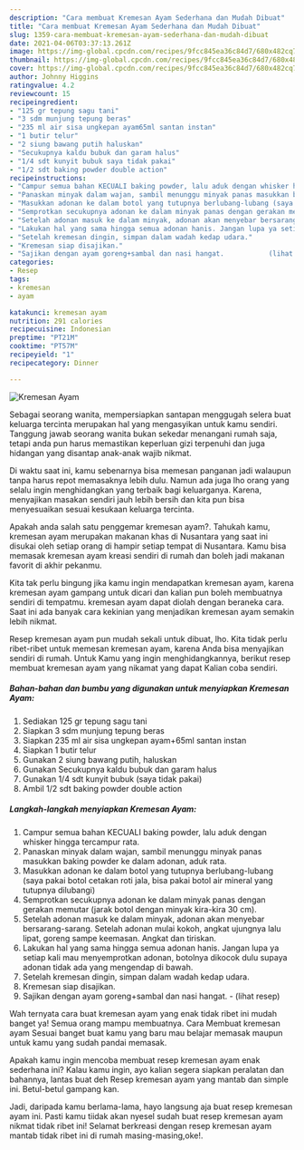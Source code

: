 ```yaml
---
description: "Cara membuat Kremesan Ayam Sederhana dan Mudah Dibuat"
title: "Cara membuat Kremesan Ayam Sederhana dan Mudah Dibuat"
slug: 1359-cara-membuat-kremesan-ayam-sederhana-dan-mudah-dibuat
date: 2021-04-06T03:37:13.261Z
image: https://img-global.cpcdn.com/recipes/9fcc845ea36c84d7/680x482cq70/kremesan-ayam-foto-resep-utama.jpg
thumbnail: https://img-global.cpcdn.com/recipes/9fcc845ea36c84d7/680x482cq70/kremesan-ayam-foto-resep-utama.jpg
cover: https://img-global.cpcdn.com/recipes/9fcc845ea36c84d7/680x482cq70/kremesan-ayam-foto-resep-utama.jpg
author: Johnny Higgins
ratingvalue: 4.2
reviewcount: 15
recipeingredient:
- "125 gr tepung sagu tani"
- "3 sdm munjung tepung beras"
- "235 ml air sisa ungkepan ayam65ml santan instan"
- "1 butir telur"
- "2 siung bawang putih haluskan"
- "Secukupnya kaldu bubuk dan garam halus"
- "1/4 sdt kunyit bubuk saya tidak pakai"
- "1/2 sdt baking powder double action"
recipeinstructions:
- "Campur semua bahan KECUALI baking powder, lalu aduk dengan whisker hingga tercampur rata."
- "Panaskan minyak dalam wajan, sambil menunggu minyak panas masukkan baking powder ke dalam adonan, aduk rata."
- "Masukkan adonan ke dalam botol yang tutupnya berlubang-lubang (saya pakai botol cetakan roti jala, bisa pakai botol air mineral yang tutupnya dilubangi)"
- "Semprotkan secukupnya adonan ke dalam minyak panas dengan gerakan memutar (jarak botol dengan minyak kira-kira 30 cm)."
- "Setelah adonan masuk ke dalam minyak, adonan akan menyebar bersarang-sarang. Setelah adonan mulai kokoh, angkat ujungnya lalu lipat, goreng sampe keemasan. Angkat dan tiriskan."
- "Lakukan hal yang sama hingga semua adonan hanis. Jangan lupa ya setiap kali mau menyemprotkan adonan, botolnya dikocok dulu supaya adonan tidak ada yang mengendap di bawah."
- "Setelah kremesan dingin, simpan dalam wadah kedap udara."
- "Kremesan siap disajikan."
- "Sajikan dengan ayam goreng+sambal dan nasi hangat.           (lihat resep)"
categories:
- Resep
tags:
- kremesan
- ayam

katakunci: kremesan ayam 
nutrition: 291 calories
recipecuisine: Indonesian
preptime: "PT21M"
cooktime: "PT57M"
recipeyield: "1"
recipecategory: Dinner

---
```



![Kremesan Ayam](https://img-global.cpcdn.com/recipes/9fcc845ea36c84d7/680x482cq70/kremesan-ayam-foto-resep-utama.jpg)

Sebagai seorang wanita, mempersiapkan santapan menggugah selera buat keluarga tercinta merupakan hal yang mengasyikan untuk kamu sendiri. Tanggung jawab seorang  wanita bukan sekedar menangani rumah saja, tetapi anda pun harus memastikan keperluan gizi terpenuhi dan juga hidangan yang disantap anak-anak wajib nikmat.

Di waktu  saat ini, kamu sebenarnya bisa memesan panganan jadi walaupun tanpa harus repot memasaknya lebih dulu. Namun ada juga lho orang yang selalu ingin menghidangkan yang terbaik bagi keluarganya. Karena, menyajikan masakan sendiri jauh lebih bersih dan kita pun bisa menyesuaikan sesuai kesukaan keluarga tercinta. 



Apakah anda salah satu penggemar kremesan ayam?. Tahukah kamu, kremesan ayam merupakan makanan khas di Nusantara yang saat ini disukai oleh setiap orang di hampir setiap tempat di Nusantara. Kamu bisa memasak kremesan ayam kreasi sendiri di rumah dan boleh jadi makanan favorit di akhir pekanmu.

Kita tak perlu bingung jika kamu ingin mendapatkan kremesan ayam, karena kremesan ayam gampang untuk dicari dan kalian pun boleh membuatnya sendiri di tempatmu. kremesan ayam dapat diolah dengan beraneka cara. Saat ini ada banyak cara kekinian yang menjadikan kremesan ayam semakin lebih nikmat.

Resep kremesan ayam pun mudah sekali untuk dibuat, lho. Kita tidak perlu ribet-ribet untuk memesan kremesan ayam, karena Anda bisa menyajikan sendiri di rumah. Untuk Kamu yang ingin menghidangkannya, berikut resep membuat kremesan ayam yang nikamat yang dapat Kalian coba sendiri.

<!--inarticleads1-->

##### Bahan-bahan dan bumbu yang digunakan untuk menyiapkan Kremesan Ayam:

1. Sediakan 125 gr tepung sagu tani
1. Siapkan 3 sdm munjung tepung beras
1. Siapkan 235 ml air sisa ungkepan ayam+65ml santan instan
1. Siapkan 1 butir telur
1. Gunakan 2 siung bawang putih, haluskan
1. Gunakan Secukupnya kaldu bubuk dan garam halus
1. Gunakan 1/4 sdt kunyit bubuk (saya tidak pakai)
1. Ambil 1/2 sdt baking powder double action




<!--inarticleads2-->

##### Langkah-langkah menyiapkan Kremesan Ayam:

1. Campur semua bahan KECUALI baking powder, lalu aduk dengan whisker hingga tercampur rata.
1. Panaskan minyak dalam wajan, sambil menunggu minyak panas masukkan baking powder ke dalam adonan, aduk rata.
1. Masukkan adonan ke dalam botol yang tutupnya berlubang-lubang (saya pakai botol cetakan roti jala, bisa pakai botol air mineral yang tutupnya dilubangi)
1. Semprotkan secukupnya adonan ke dalam minyak panas dengan gerakan memutar (jarak botol dengan minyak kira-kira 30 cm).
1. Setelah adonan masuk ke dalam minyak, adonan akan menyebar bersarang-sarang. Setelah adonan mulai kokoh, angkat ujungnya lalu lipat, goreng sampe keemasan. Angkat dan tiriskan.
1. Lakukan hal yang sama hingga semua adonan hanis. Jangan lupa ya setiap kali mau menyemprotkan adonan, botolnya dikocok dulu supaya adonan tidak ada yang mengendap di bawah.
1. Setelah kremesan dingin, simpan dalam wadah kedap udara.
1. Kremesan siap disajikan.
1. Sajikan dengan ayam goreng+sambal dan nasi hangat. -           (lihat resep)




Wah ternyata cara buat kremesan ayam yang enak tidak ribet ini mudah banget ya! Semua orang mampu membuatnya. Cara Membuat kremesan ayam Sesuai banget buat kamu yang baru mau belajar memasak maupun untuk kamu yang sudah pandai memasak.

Apakah kamu ingin mencoba membuat resep kremesan ayam enak sederhana ini? Kalau kamu ingin, ayo kalian segera siapkan peralatan dan bahannya, lantas buat deh Resep kremesan ayam yang mantab dan simple ini. Betul-betul gampang kan. 

Jadi, daripada kamu berlama-lama, hayo langsung aja buat resep kremesan ayam ini. Pasti kamu tiidak akan nyesel sudah buat resep kremesan ayam nikmat tidak ribet ini! Selamat berkreasi dengan resep kremesan ayam mantab tidak ribet ini di rumah masing-masing,oke!.

